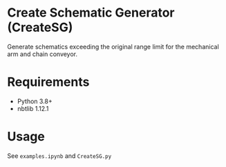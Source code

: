 # Create Schematic Generator (CreateSG)

Generate schematics exceeding the original range limit for the mechanical arm and chain conveyor.

# Requirements

- Python 3.8+
- nbtlib 1.12.1

# Usage

See `examples.ipynb` and `CreateSG.py`
